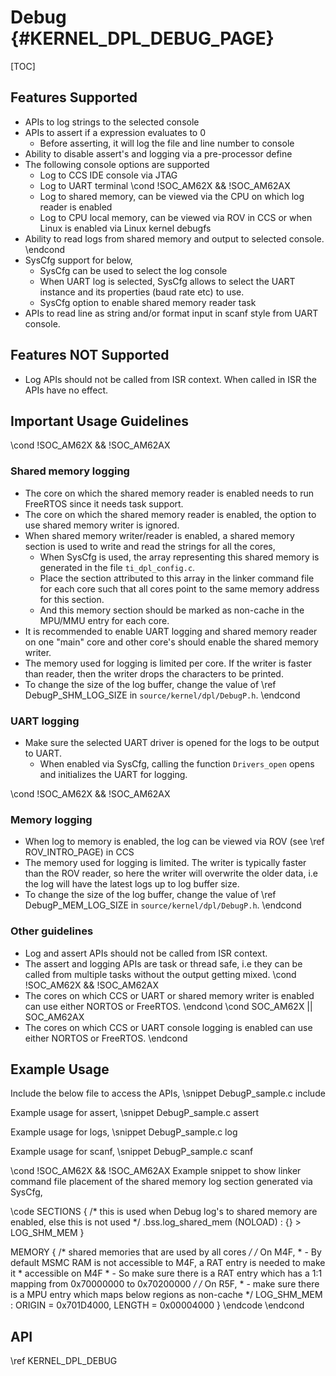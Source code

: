 # Debug {#KERNEL_DPL_DEBUG_PAGE}

[TOC]

## Features Supported

- APIs to log strings to the selected console
- APIs to assert if a expression evaluates to 0
  - Before asserting, it will log the file and line number to console
- Ability to disable assert's and logging via a pre-processor define
- The following console options are supported
  - Log to CCS IDE console via JTAG
  - Log to UART terminal
\cond !SOC_AM62X && !SOC_AM62AX
  - Log to shared memory, can be viewed via the CPU on which log reader is enabled
  - Log to CPU local memory, can be viewed via ROV in CCS or when Linux is enabled via Linux kernel debugfs
- Ability to read logs from shared memory and output to selected console.
\endcond
- SysCfg support for below,
  - SysCfg can be used to select the log console
  - When UART log is selected, SysCfg allows to select the UART instance and its properties (baud rate etc) to use.
  - SysCfg option to enable shared memory reader task
- APIs to read line as string and/or format input in scanf style from UART console.

## Features NOT Supported

- Log APIs should not be called from ISR context. When called in ISR the APIs have no effect.

## Important Usage Guidelines

\cond !SOC_AM62X && !SOC_AM62AX
### Shared memory logging
- The core on which the shared memory reader is enabled needs to run FreeRTOS since it needs task support.
- The core on which the shared memory reader is enabled, the option to use shared memory writer is ignored.
- When shared memory writer/reader is enabled, a shared memory section is used to write and read the strings for all the cores,
  - When SysCfg is used, the array representing this shared memory is generated in the file `ti_dpl_config.c`.
  - Place the section attributed to this array in the linker command file for each core such that all cores point to
    the same memory address for this section.
  - And this memory section should be marked as non-cache in the MPU/MMU entry for each core.
- It is recommended to enable UART logging and shared memory reader on one "main" core and other core's
  should enable the shared memory writer.
- The memory used for logging is limited per core. If the writer is faster than reader, then the writer drops the
  characters to be printed.
- To change the size of the log buffer, change the value of \ref DebugP_SHM_LOG_SIZE in `source/kernel/dpl/DebugP.h`.
\endcond

### UART logging
- Make sure the selected UART driver is opened for the logs to be output to UART.
  - When enabled via SysCfg, calling the function `Drivers_open` opens and initializes the UART for logging.

\cond !SOC_AM62X && !SOC_AM62AX
### Memory logging
- When log to memory is enabled, the log can be viewed via ROV (see \ref ROV_INTRO_PAGE) in CCS
- The memory used for logging is limited. The writer is typically faster than the ROV reader, so here the writer will overwrite
  the older data, i.e the log will have the latest logs up to log buffer size.
- To change the size of the log buffer, change the value of \ref DebugP_MEM_LOG_SIZE in `source/kernel/dpl/DebugP.h`.
\endcond

### Other guidelines
- Log and assert APIs should not be called from ISR context.
- The assert and logging APIs are task or thread safe, i.e they can be called from multiple tasks without the
  output getting mixed.
\cond !SOC_AM62X && !SOC_AM62AX
- The cores on which CCS or UART or shared memory writer is enabled can use either NORTOS or FreeRTOS.
\endcond
\cond SOC_AM62X || SOC_AM62AX
- The cores on which CCS or UART console logging is enabled can use either NORTOS or FreeRTOS.
\endcond
## Example Usage

Include the below file to access the APIs,
\snippet DebugP_sample.c include

Example usage for assert,
\snippet DebugP_sample.c assert

Example usage for logs,
\snippet DebugP_sample.c log

Example usage for scanf,
\snippet DebugP_sample.c scanf

\cond !SOC_AM62X && !SOC_AM62AX
Example snippet to show linker command file placement of the shared memory log section generated via SysCfg,

\code
SECTIONS
{
    /* this is used when Debug log's to shared memory are enabled, else this is not used */
    .bss.log_shared_mem  (NOLOAD) : {} > LOG_SHM_MEM
}

MEMORY
{
    /* shared memories that are used by all cores */
    /* On M4F,
     * - By default MSMC RAM is not accessible to M4F, a RAT entry is needed to make it
     *   accessible on M4F
     * - So make sure there is a RAT entry which has a 1:1 mapping from 0x70000000 to 0x70200000
     */
    /* On R5F,
     * - make sure there is a MPU entry which maps below regions as non-cache
     */
    LOG_SHM_MEM  : ORIGIN = 0x701D4000, LENGTH = 0x00004000
}
\endcode
\endcond

## API

\ref KERNEL_DPL_DEBUG
